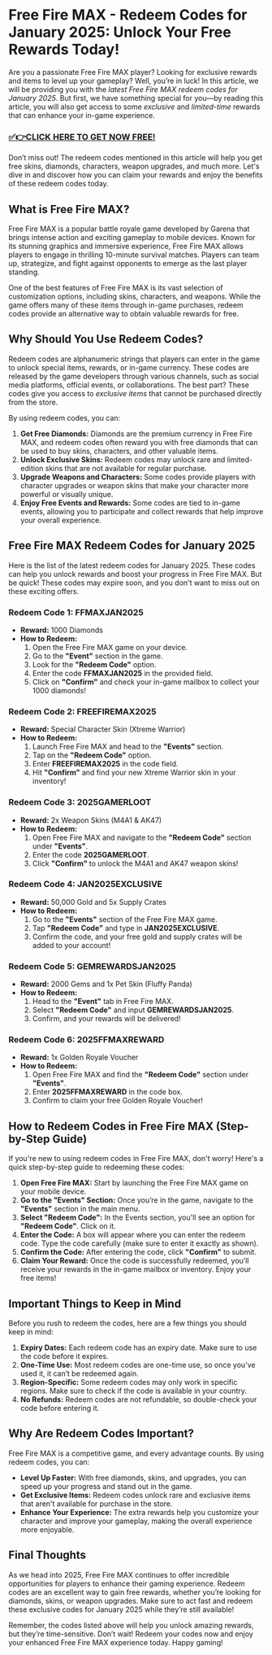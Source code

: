 # Free Fire MAX - Redeem Codes for January 2025: Unlock Your Free Rewards Today!

Are you a passionate Free Fire MAX player? Looking for exclusive rewards and items to level up your gameplay? Well, you’re in luck! In this article, we will be providing you with the *latest Free Fire MAX redeem codes for January 2025*. But first, we have something special for you—by reading this article, you will also get access to some *exclusive* and *limited-time* rewards that can enhance your in-game experience.

### [✅👉CLICK HERE TO GET NOW FREE!](https://freeforyou.xyz/free/fire/go/)

Don’t miss out! The redeem codes mentioned in this article will help you get free skins, diamonds, characters, weapon upgrades, and much more. Let's dive in and discover how you can claim your rewards and enjoy the benefits of these redeem codes today.

## What is Free Fire MAX?

Free Fire MAX is a popular battle royale game developed by Garena that brings intense action and exciting gameplay to mobile devices. Known for its stunning graphics and immersive experience, Free Fire MAX allows players to engage in thrilling 10-minute survival matches. Players can team up, strategize, and fight against opponents to emerge as the last player standing.

One of the best features of Free Fire MAX is its vast selection of customization options, including skins, characters, and weapons. While the game offers many of these items through in-game purchases, redeem codes provide an alternative way to obtain valuable rewards for free.

## Why Should You Use Redeem Codes?

Redeem codes are alphanumeric strings that players can enter in the game to unlock special items, rewards, or in-game currency. These codes are released by the game developers through various channels, such as social media platforms, official events, or collaborations. The best part? These codes give you access to *exclusive items* that cannot be purchased directly from the store.

By using redeem codes, you can:

1. **Get Free Diamonds:** Diamonds are the premium currency in Free Fire MAX, and redeem codes often reward you with free diamonds that can be used to buy skins, characters, and other valuable items.
2. **Unlock Exclusive Skins:** Redeem codes may unlock rare and limited-edition skins that are not available for regular purchase.
3. **Upgrade Weapons and Characters:** Some codes provide players with character upgrades or weapon skins that make your character more powerful or visually unique.
4. **Enjoy Free Events and Rewards:** Some codes are tied to in-game events, allowing you to participate and collect rewards that help improve your overall experience.

## Free Fire MAX Redeem Codes for January 2025

Here is the list of the latest redeem codes for January 2025. These codes can help you unlock rewards and boost your progress in Free Fire MAX. But be quick! These codes may expire soon, and you don't want to miss out on these exciting offers.

### Redeem Code 1: **FFMAXJAN2025**

- **Reward:** 1000 Diamonds
- **How to Redeem:**
  1. Open the Free Fire MAX game on your device.
  2. Go to the **"Event"** section in the game.
  3. Look for the **"Redeem Code"** option.
  4. Enter the code **FFMAXJAN2025** in the provided field.
  5. Click on **"Confirm"** and check your in-game mailbox to collect your 1000 diamonds!

### Redeem Code 2: **FREEFIREMAX2025**

- **Reward:** Special Character Skin (Xtreme Warrior)
- **How to Redeem:**
  1. Launch Free Fire MAX and head to the **"Events"** section.
  2. Tap on the **"Redeem Code"** option.
  3. Enter **FREEFIREMAX2025** in the code field.
  4. Hit **"Confirm"** and find your new Xtreme Warrior skin in your inventory!

### Redeem Code 3: **2025GAMERLOOT**

- **Reward:** 2x Weapon Skins (M4A1 & AK47)
- **How to Redeem:**
  1. Open Free Fire MAX and navigate to the **"Redeem Code"** section under **"Events"**.
  2. Enter the code **2025GAMERLOOT**.
  3. Click **"Confirm"** to unlock the M4A1 and AK47 weapon skins!

### Redeem Code 4: **JAN2025EXCLUSIVE**

- **Reward:** 50,000 Gold and 5x Supply Crates
- **How to Redeem:**
  1. Go to the **"Events"** section of the Free Fire MAX game.
  2. Tap **"Redeem Code"** and type in **JAN2025EXCLUSIVE**.
  3. Confirm the code, and your free gold and supply crates will be added to your account!

### Redeem Code 5: **GEMREWARDSJAN2025**

- **Reward:** 2000 Gems and 1x Pet Skin (Fluffy Panda)
- **How to Redeem:**
  1. Head to the **"Event"** tab in Free Fire MAX.
  2. Select **"Redeem Code"** and input **GEMREWARDSJAN2025**.
  3. Confirm, and your rewards will be delivered!

### Redeem Code 6: **2025FFMAXREWARD**

- **Reward:** 1x Golden Royale Voucher
- **How to Redeem:**
  1. Open Free Fire MAX and find the **"Redeem Code"** section under **"Events"**.
  2. Enter **2025FFMAXREWARD** in the code box.
  3. Confirm to claim your free Golden Royale Voucher!

## How to Redeem Codes in Free Fire MAX (Step-by-Step Guide)

If you're new to using redeem codes in Free Fire MAX, don't worry! Here's a quick step-by-step guide to redeeming these codes:

1. **Open Free Fire MAX:** Start by launching the Free Fire MAX game on your mobile device.
2. **Go to the "Events" Section:** Once you’re in the game, navigate to the **"Events"** section in the main menu.
3. **Select "Redeem Code":** In the Events section, you'll see an option for **"Redeem Code"**. Click on it.
4. **Enter the Code:** A box will appear where you can enter the redeem code. Type the code carefully (make sure to enter it exactly as shown).
5. **Confirm the Code:** After entering the code, click **"Confirm"** to submit.
6. **Claim Your Reward:** Once the code is successfully redeemed, you’ll receive your rewards in the in-game mailbox or inventory. Enjoy your free items!

## Important Things to Keep in Mind

Before you rush to redeem the codes, here are a few things you should keep in mind:

1. **Expiry Dates:** Each redeem code has an expiry date. Make sure to use the code before it expires.
2. **One-Time Use:** Most redeem codes are one-time use, so once you’ve used it, it can’t be redeemed again.
3. **Region-Specific:** Some redeem codes may only work in specific regions. Make sure to check if the code is available in your country.
4. **No Refunds:** Redeem codes are not refundable, so double-check your code before entering it.

## Why Are Redeem Codes Important?

Free Fire MAX is a competitive game, and every advantage counts. By using redeem codes, you can:

- **Level Up Faster:** With free diamonds, skins, and upgrades, you can speed up your progress and stand out in the game.
- **Get Exclusive Items:** Redeem codes unlock rare and exclusive items that aren't available for purchase in the store.
- **Enhance Your Experience:** The extra rewards help you customize your character and improve your gameplay, making the overall experience more enjoyable.

## Final Thoughts

As we head into 2025, Free Fire MAX continues to offer incredible opportunities for players to enhance their gaming experience. Redeem codes are an excellent way to gain free rewards, whether you’re looking for diamonds, skins, or weapon upgrades. Make sure to act fast and redeem these exclusive codes for January 2025 while they’re still available!

Remember, the codes listed above will help you unlock amazing rewards, but they’re time-sensitive. Don’t wait! Redeem your codes now and enjoy your enhanced Free Fire MAX experience today. Happy gaming!
